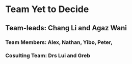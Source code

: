# Team Yet to Decide
## Team-leads: Chang Li and Agaz Wani
### Team Members: Alex, Nathan, Yibo, Peter, 
### Cosulting Team: Drs Lui and Greb
